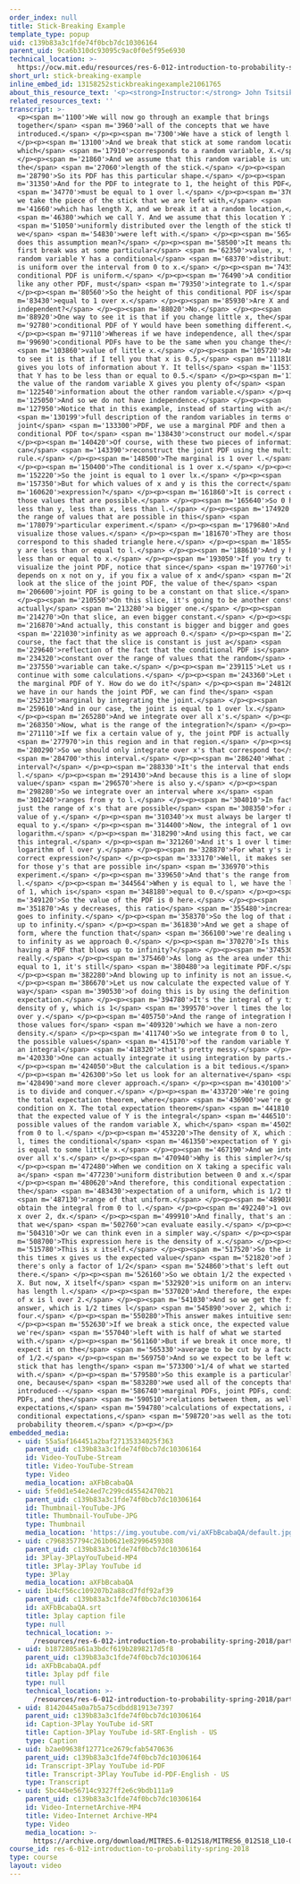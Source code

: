 ```yaml
---
order_index: null
title: Stick-Breaking Example
template_type: popup
uid: c139b83a3c1fde74f0bcb7dc10306164
parent_uid: 9ca6b310dc93095c9ac0f0e5f95e6930
technical_location: >-
  https://ocw.mit.edu/resources/res-6-012-introduction-to-probability-spring-2018/part-i-the-fundamentals/stick-breaking-example
short_url: stick-breaking-example
inline_embed_id: 13158252stickbreakingexample21061765
about_this_resource_text: '<p><strong>Instructor:</strong> John Tsitsiklis</p>'
related_resources_text: ''
transcript: >-
  <p><span m='1100'>We will now go through an example that brings
  together</span> <span m='3960'>all of the concepts that we have
  introduced.</span> </p><p><span m='7300'>We have a stick of length l.</span>
  </p><p><span m='13100'>And we break that stick at some random location,
  which</span> <span m='17910'>corresponds to a random variable, X.</span>
  </p><p><span m='21860'>And we assume that this random variable is uniform over
  the</span> <span m='27060'>length of the stick.</span> </p><p><span
  m='28790'>So its PDF has this particular shape.</span> </p><p><span
  m='31350'>And for the PDF to integrate to 1, the height of this PDF</span>
  <span m='34770'>must be equal to 1 over l.</span> </p><p><span m='37660'>Then
  we take the piece of the stick that we are left with,</span> <span
  m='41660'>which has length X, and we break it at a random location,</span>
  <span m='46380'>which we call Y. And we assume that this location Y is</span>
  <span m='51050'>uniformly distributed over the length of the stick that
  we</span> <span m='54830'>were left with.</span> </p><p><span m='56540'>What
  does this assumption mean?</span> </p><p><span m='58500'>It means that if the
  first break was at some particular</span> <span m='62350'>value, x, then the
  random variable Y has a conditional</span> <span m='68370'>distribution, which
  is uniform over the interval from 0 to x.</span> </p><p><span m='74350'>So the
  conditional PDF is uniform.</span> </p><p><span m='76490'>A conditional PDF,
  like any other PDF, must</span> <span m='79350'>integrate to 1.</span>
  </p><p><span m='80560'>So the height of this conditional PDF is</span> <span
  m='83430'>equal to 1 over x.</span> </p><p><span m='85930'>Are X and Y
  independent?</span> </p><p><span m='88020'>No.</span> </p><p><span
  m='88920'>One way to see it is that if you change little x, the</span> <span
  m='92780'>conditional PDF of Y would have been something different.</span>
  </p><p><span m='97110'>Whereas if we have independence, all the</span> <span
  m='99690'>conditional PDFs have to be the same when you change the</span>
  <span m='103860'>value of little x.</span> </p><p><span m='105720'>Another way
  to see it is that if I tell you that x is 0.5,</span> <span m='111810'>this
  gives you lots of information about Y. It tells</span> <span m='115310'>you
  that Y has to be less than or equal to 0.5.</span> </p><p><span m='119570'>So
  the value of the random variable X gives you plenty of</span> <span
  m='122540'>information about the other random variable.</span> </p><p><span
  m='125050'>And so we do not have independence.</span> </p><p><span
  m='127950'>Notice that in this example, instead of starting with a</span>
  <span m='130199'>full description of the random variables in terms of a
  joint</span> <span m='133300'>PDF, we use a marginal PDF and then a
  conditional PDF to</span> <span m='138430'>construct our model.</span>
  </p><p><span m='140420'>Of course, with these two pieces of information, we
  can</span> <span m='143390'>reconstruct the joint PDF using the multiplication
  rule.</span> </p><p><span m='148500'>The marginal is 1 over l.</span>
  </p><p><span m='150400'>The conditional is 1 over x.</span> </p><p><span
  m='152220'>So the joint is equal to 1 over lx.</span> </p><p><span
  m='157350'>But for which values of x and y is this the correct</span> <span
  m='160620'>expression?</span> </p><p><span m='161860'>It is correct only for
  those values that are possible.</span> </p><p><span m='165640'>So 0 has to be
  less than y, less than x, less than l.</span> </p><p><span m='174920'>This is
  the range of values that are possible in this</span> <span
  m='178079'>particular experiment.</span> </p><p><span m='179680'>And we can
  visualize those values.</span> </p><p><span m='181670'>They are those that
  correspond to this shaded triangle here.</span> </p><p><span m='185540'>x and
  y are less than or equal to l.</span> </p><p><span m='188610'>And y has to be
  less than or equal to x.</span> </p><p><span m='193050'>If you try to
  visualize the joint PDF, notice that since</span> <span m='197760'>it only
  depends on x not on y, if you fix a value of x and</span> <span m='202310'>you
  look at the slice of the joint PDF, the value of the</span> <span
  m='206600'>joint PDF is going to be a constant on that slice.</span>
  </p><p><span m='210550'>On this slice, it's going to be another constant,
  actually</span> <span m='213280'>a bigger one.</span> </p><p><span
  m='214270'>On that slice, an even bigger constant.</span> </p><p><span
  m='216870'>And actually, this constant is bigger and bigger and goes to</span>
  <span m='221030'>infinity as we approach 0.</span> </p><p><span m='224980'>Of
  course, the fact that the slice is constant is just a</span> <span
  m='229640'>reflection of the fact that the conditional PDF is</span> <span
  m='234320'>constant over the range of values that the random</span> <span
  m='237550'>variable can take.</span> </p><p><span m='239115'>Let us now
  continue with some calculations.</span> </p><p><span m='243360'>Let us find
  the marginal PDF of Y. How do we do it?</span> </p><p><span m='248120'>Since
  we have in our hands the joint PDF, we can find the</span> <span
  m='252310'>marginal by integrating the joint.</span> </p><p><span
  m='259610'>And in our case, the joint is equal to 1 over lx.</span>
  </p><p><span m='265280'>And we integrate over all x's.</span> </p><p><span
  m='268350'>Now, what is the range of the integration?</span> </p><p><span
  m='271110'>If we fix a certain value of y, the joint PDF is actually 0</span>
  <span m='277970'>in this region and in that region.</span> </p><p><span
  m='280290'>So we should only integrate over x's that correspond to</span>
  <span m='284700'>this interval.</span> </p><p><span m='286240'>What is that
  interval?</span> </p><p><span m='288330'>It's the interval that ends at
  l.</span> </p><p><span m='291430'>And because this is a line of slope 1, this
  value</span> <span m='296570'>here is also y.</span> </p><p><span
  m='298280'>So we integrate over an interval where x</span> <span
  m='301240'>ranges from y to l.</span> </p><p><span m='304010'>In fact, this is
  just the range of x's that are possible</span> <span m='308350'>for a given
  value of y.</span> </p><p><span m='310340'>x must always be larger than or
  equal to y.</span> </p><p><span m='314400'>Now, the integral of 1 over x is a
  logarithm.</span> </p><p><span m='318290'>And using this fact, we can evaluate
  this integral.</span> </p><p><span m='321260'>And it's 1 over l times the
  logarithm of l over y.</span> </p><p><span m='328870'>For what y's is this a
  correct expression?</span> </p><p><span m='333170'>Well, it makes sense only
  for those y's that are possible in</span> <span m='336970'>this
  experiment.</span> </p><p><span m='339650'>And that's the range from 0 to
  l.</span> </p><p><span m='344564'>When y is equal to l, we have the logarithm
  of 1, which is</span> <span m='348180'>equal to 0.</span> </p><p><span
  m='349120'>So the value of the PDF is 0 here.</span> </p><p><span
  m='351870'>As y decreases, this ratio</span> <span m='355480'>increases and
  goes to infinity.</span> </p><p><span m='358370'>So the log of that also blows
  up to infinity.</span> </p><p><span m='361830'>And we get a shape of this
  form, where the function that</span> <span m='366100'>we're dealing with goes
  to infinity as we approach 0.</span> </p><p><span m='370270'>Is this a problem
  having a PDF that blows up to infinity?</span> </p><p><span m='374530'>Not
  really.</span> </p><p><span m='375460'>As long as the area under this PDF is
  equal to 1, it's still</span> <span m='380480'>a legitimate PDF.</span>
  </p><p><span m='382280'>And blowing up to infinity is not an issue.</span>
  </p><p><span m='386670'>Let us now calculate the expected value of Y. One
  way</span> <span m='390530'>of doing this is by using the definition of the
  expectation.</span> </p><p><span m='394780'>It's the integral of y times the
  density of y, which is 1</span> <span m='399570'>over l times the log of l
  over y.</span> </p><p><span m='405750'>And the range of integration has to be
  those values for</span> <span m='409320'>which we have a non-zero
  density.</span> </p><p><span m='411740'>So we integrate from 0 to l, which are
  the possible values</span> <span m='415170'>of the random variable Y. This is
  an integral</span> <span m='418320'>that's pretty messy.</span> </p><p><span
  m='420330'>One can actually integrate it using integration by parts.</span>
  </p><p><span m='424050'>But the calculation is a bit tedious.</span>
  </p><p><span m='426300'>So let us look for an alternative</span> <span
  m='428490'>and more clever approach.</span> </p><p><span m='430100'>The idea
  is to divide and conquer.</span> </p><p><span m='433720'>We're going to use
  the total expectation theorem, where</span> <span m='436900'>we're going to
  condition on X. The total expectation theorem</span> <span m='441810'>tells us
  that the expected value of Y is the integral</span> <span m='446510'>over all
  possible values of the random variable X, which</span> <span m='450250'>is
  from 0 to l.</span> </p><p><span m='453220'>The density of X, which is 1 over
  l, times the conditional</span> <span m='461350'>expectation of Y given that X
  is equal to some little x.</span> </p><p><span m='467190'>And we integrate
  over all x's.</span> </p><p><span m='470940'>Why is this simpler?</span>
  </p><p><span m='472480'>When we condition on X taking a specific value, Y has
  a</span> <span m='477230'>uniform distribution between 0 and x.</span>
  </p><p><span m='480620'>And therefore, this conditional expectation is
  the</span> <span m='483430'>expectation of a uniform, which is 1/2 the</span>
  <span m='487130'>range of that uniform.</span> </p><p><span m='489010'>So we
  obtain the integral from 0 to l.</span> </p><p><span m='492240'>1 over l times
  x over 2, dx.</span> </p><p><span m='499910'>And finally, that's an integral
  that we</span> <span m='502760'>can evaluate easily.</span> </p><p><span
  m='504310'>Or we can think even in a simpler way.</span> </p><p><span
  m='508700'>This expression here is the density of x.</span> </p><p><span
  m='515780'>This is x itself.</span> </p><p><span m='517520'>So the integral of
  this times x gives us the expected value</span> <span m='521820'>of X. And
  there's only a factor of 1/2</span> <span m='524860'>that's left out
  there.</span> </p><p><span m='526160'>So we obtain 1/2 the expected value of
  X. But now, X itself</span> <span m='532920'>is uniform on an interval that
  has length l.</span> </p><p><span m='537020'>And therefore, the expected value
  of x is l over 2.</span> </p><p><span m='541030'>And so we get the final
  answer, which is 1/2 times l</span> <span m='545890'>over 2, which is l over
  four.</span> </p><p><span m='550280'>This answer makes intuitive sense.</span>
  </p><p><span m='552630'>If we break a stick once, the expected value or what
  we're</span> <span m='557040'>left with is half of what we started
  with.</span> </p><p><span m='561160'>But if we break it once more, then we
  expect it on the</span> <span m='565330'>average to be cut by a factor again
  of 1/2.</span> </p><p><span m='569750'>And so we expect to be left with a
  stick that has length</span> <span m='573300'>1/4 of what we started
  with.</span> </p><p><span m='579580'>So this example is a particularly nice
  one, because</span> <span m='583280'>we used all of the concepts that we have
  introduced--</span> <span m='586740'>marginal PDFs, joint PDFs, conditional
  PDFs, and the</span> <span m='590510'>relations between them, as well as
  expectations,</span> <span m='594780'>calculations of expectations, and
  conditional expectations,</span> <span m='598720'>as well as the total
  probability theorem.</span> </p><p></p>
embedded_media:
  - uid: 55a5af164451a2baf27135334025f363
    parent_uid: c139b83a3c1fde74f0bcb7dc10306164
    id: Video-YouTube-Stream
    title: Video-YouTube-Stream
    type: Video
    media_location: aXFbBcabaQA
  - uid: 5fe0d1e54e24ed7c299cd45542470b21
    parent_uid: c139b83a3c1fde74f0bcb7dc10306164
    id: Thumbnail-YouTube-JPG
    title: Thumbnail-YouTube-JPG
    type: Thumbnail
    media_location: 'https://img.youtube.com/vi/aXFbBcabaQA/default.jpg'
  - uid: c7968357794c261b0621e82996459308
    parent_uid: c139b83a3c1fde74f0bcb7dc10306164
    id: 3Play-3PlayYouTubeid-MP4
    title: 3Play-3Play YouTube id
    type: 3Play
    media_location: aXFbBcabaQA
  - uid: 1b4cf56cc109207b2a88cd7fdf92af39
    parent_uid: c139b83a3c1fde74f0bcb7dc10306164
    id: aXFbBcabaQA.srt
    title: 3play caption file
    type: null
    technical_location: >-
      /resources/res-6-012-introduction-to-probability-spring-2018/part-i-the-fundamentals/stick-breaking-example/aXFbBcabaQA.srt
  - uid: b1872805a61a3bdcf619b2898217d5f8
    parent_uid: c139b83a3c1fde74f0bcb7dc10306164
    id: aXFbBcabaQA.pdf
    title: 3play pdf file
    type: null
    technical_location: >-
      /resources/res-6-012-introduction-to-probability-spring-2018/part-i-the-fundamentals/stick-breaking-example/aXFbBcabaQA.pdf
  - uid: 81420445a0a7b5a75cdbdd81913e7397
    parent_uid: c139b83a3c1fde74f0bcb7dc10306164
    id: Caption-3Play YouTube id-SRT
    title: Caption-3Play YouTube id-SRT-English - US
    type: Caption
  - uid: b2ae09638f12771ce2679cfab5470636
    parent_uid: c139b83a3c1fde74f0bcb7dc10306164
    id: Transcript-3Play YouTube id-PDF
    title: Transcript-3Play YouTube id-PDF-English - US
    type: Transcript
  - uid: 5bc44be56714c9327ff2e6c9bdb111a9
    parent_uid: c139b83a3c1fde74f0bcb7dc10306164
    id: Video-InternetArchive-MP4
    title: Video-Internet Archive-MP4
    type: Video
    media_location: >-
      https://archive.org/download/MITRES.6-012S18/MITRES6_012S18_L10-06_300k.mp4
course_id: res-6-012-introduction-to-probability-spring-2018
type: course
layout: video
---
```

